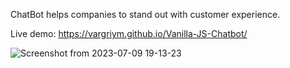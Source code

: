 ChatBot helps companies to stand out with customer experience.

Live demo: https://vargriym.github.io/Vanilla-JS-Chatbot/

![Screenshot from 2023-07-09 19-13-23](https://github.com/Vargriym/Vanilla-JS-Chatbot/assets/102037554/11c810f6-6471-4a18-b13e-a2d3a25b1662)
